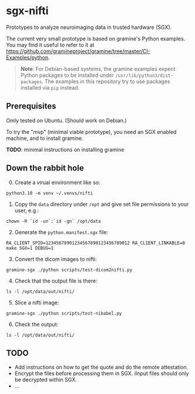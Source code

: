 # sgx-nifti
Prototypes to analyze neuroimaging data in trusted hardware (SGX).

The current very small prototype is based on gramine's Python examples. You
may find it useful to refer to it at
https://github.com/gramineproject/gramine/tree/master/CI-Examples/python.

> **Note**: For Debian-based systems, the gramine examples expect Python
packages to be installed under `/usr/lib/python3/dist-packages`. The examples
in this repository try to use packages installed via `pip` instead.


## Prerequisites
Omly tested on Ubuntu. (Should work on Debian.)

To try the "mvp" (minimal viable prototype), you need an SGX enabled machine,
and to install gramine.

**TODO**: minimal instructions on installing gramine

## Down the rabbit hole
0. Create a virual environment like so:

```
python3.10 -m venv ~/.venvs/nifti
```

1. Copy the `data` directory under `/opt` and give set file permissions
   to your user, e.g.:

```
chown -R `id -un`:`id -gn` /opt/data
```

2. Generate the `python.manifest.sgx` file:

```
RA_CLIENT_SPID=12345678901234567890123456789012 RA_CLIENT_LINKABLE=0 make SGX=1 DEBUG=1
```

3. Convert the dicom images to nifti:

```
gramine-sgx ./python scripts/test-dicom2nifti.py
```

4. Check that the output file is there:

```
ls -l /opt/data/out/nifti/
```

5. Slice a nifti image:

```
gramine-sgx ./python scripts/test-nibabel.py
```

6. Check the output:
```
ls -l /opt/data/out/nifti/
```

## TODO
* Add instructions on how to get the quote and do the remote attestation.
* Encrypt the files before processing them in SGX. iInput files should only be
decrypted within SGX.
* ...
